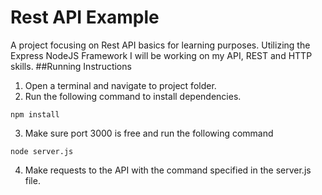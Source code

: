 # Rest API Example
A project focusing on Rest API basics for learning purposes.
Utilizing the Express NodeJS Framework I will be working on my API, REST and HTTP skills.
##Running Instructions
1. Open a terminal and navigate to project folder.
2. Run the following command to install dependencies.
```Shell
npm install
```
3. Make sure port 3000 is free and run the following command
```Shell
node server.js
```
4. Make requests to the API with the command specified in the server.js file.
